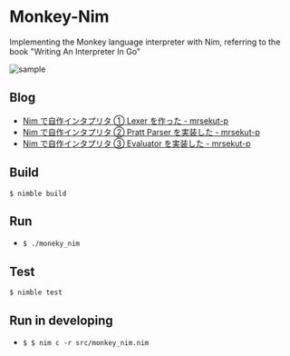 # Monkey-Nim

Implementing the Monkey language interpreter with Nim, referring to the book "Writing An Interpreter In Go"

![sample](https://github.com/mrsekut/monkey-nim/blob/master/img/interp.gif)

## Blog

- [Nim で自作インタプリタ ① Lexer を作った - mrsekut-p](https://scrapbox.io/mrsekut-p/Nim%E3%81%A7%E8%87%AA%E4%BD%9C%E3%82%A4%E3%83%B3%E3%82%BF%E3%83%97%E3%83%AA%E3%82%BF%E2%91%A0_Lexer%E3%82%92%E4%BD%9C%E3%81%A3%E3%81%9F)
- [Nim で自作インタプリタ ② Pratt Parser を実装した - mrsekut-p](https://scrapbox.io/mrsekut-p/Nim%E3%81%A7%E8%87%AA%E4%BD%9C%E3%82%A4%E3%83%B3%E3%82%BF%E3%83%97%E3%83%AA%E3%82%BF%E2%91%A1_Pratt_Parser%E3%82%92%E5%AE%9F%E8%A3%85%E3%81%97%E3%81%9F)
- [Nim で自作インタプリタ ③ Evaluator を実装した - mrsekut-p](https://scrapbox.io/mrsekut-p/Nim%E3%81%A7%E8%87%AA%E4%BD%9C%E3%82%A4%E3%83%B3%E3%82%BF%E3%83%97%E3%83%AA%E3%82%BF%E2%91%A2_Evaluator%E3%82%92%E5%AE%9F%E8%A3%85%E3%81%97%E3%81%9F)

## Build

`$ nimble build`

## Run

- `$ ./moneky_nim`

## Test

`$ nimble test`

## Run in developing

- `$ $ nim c -r src/monkey_nim.nim`
